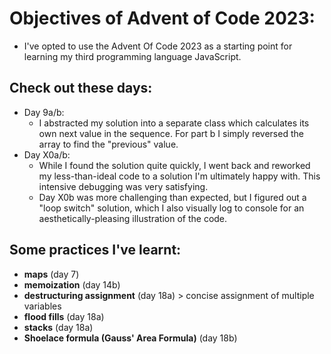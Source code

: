 # Objectives of Advent of Code 2023:
- I've opted to use the Advent Of Code 2023 as a starting point for learning my third programming language JavaScript.

## Check out these days:
- Day 9a/b:
  - I abstracted my solution into a separate class which calculates its own next value in the sequence. For part b I simply reversed the array to find the "previous" value.
- Day X0a/b:
  - While I found the solution quite quickly, I went back and reworked my less-than-ideal code to a solution I'm ultimately happy with. This intensive debugging was very satisfying.
  - Day X0b was more challenging than expected, but I figured out a "loop switch" solution, which I also visually log to console for an aesthetically-pleasing illustration of the code.

## Some practices I've learnt:
- **maps** (day 7)
- **memoization** (day 14b)
- **destructuring assignment** (day 18a) > concise assignment of multiple variables
- **flood fills** (day 18a)
- **stacks** (day 18a)
- **Shoelace formula (Gauss' Area Formula)** (day 18b)

